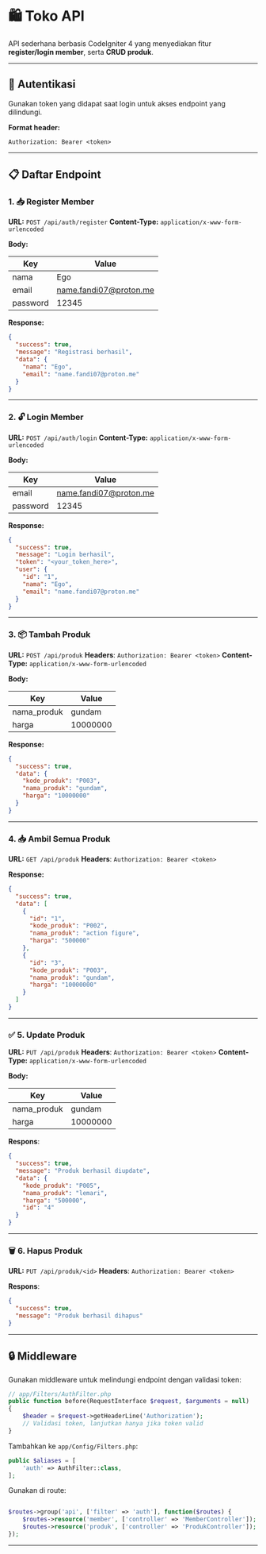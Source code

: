 # 🛍️ Toko API

API sederhana berbasis CodeIgniter 4 yang menyediakan fitur **register/login member**, serta **CRUD produk**.

---

## 🔐 Autentikasi

Gunakan token yang didapat saat login untuk akses endpoint yang dilindungi.

**Format header:**

```http
Authorization: Bearer <token>
```

---

## 📋 Daftar Endpoint

### 1. 📥 Register Member

**URL:** `POST /api/auth/register`
**Content-Type:** `application/x-www-form-urlencoded`

**Body:**

| Key      | Value                                                   |
| -------- | ------------------------------------------------------- |
| nama     | Ego                                                     |
| email    | [name.fandi07@proton.me](mailto:name.fandi07@proton.me) |
| password | 12345                                                   |

**Response:**

```json
{
  "success": true,
  "message": "Registrasi berhasil",
  "data": {
    "nama": "Ego",
    "email": "name.fandi07@proton.me"
  }
}
```

---

### 2. 🔓 Login Member

**URL:** `POST /api/auth/login`
**Content-Type:** `application/x-www-form-urlencoded`

**Body:**

| Key      | Value                                                   |
| -------- | ------------------------------------------------------- |
| email    | [name.fandi07@proton.me](mailto:name.fandi07@proton.me) |
| password | 12345                                                   |

**Response:**

```json
{
  "success": true,
  "message": "Login berhasil",
  "token": "<your_token_here>",
  "user": {
    "id": "1",
    "nama": "Ego",
    "email": "name.fandi07@proton.me"
  }
}
```

---

### 3. 📦 Tambah Produk

**URL:** `POST /api/produk`
**Headers**: `Authorization: Bearer <token>`
**Content-Type:** `application/x-www-form-urlencoded`

**Body:**

| Key          | Value    |
| ------------ | -------- |
| nama\_produk | gundam   |
| harga        | 10000000 |

**Response:**

```json
{
  "success": true,
  "data": {
    "kode_produk": "P003",
    "nama_produk": "gundam",
    "harga": "10000000"
  }
}
```

---

### 4. 📥 Ambil Semua Produk

**URL:** `GET /api/produk`
**Headers**: `Authorization: Bearer <token>`

**Response:**

```json
{
  "success": true,
  "data": [
    {
      "id": "1",
      "kode_produk": "P002",
      "nama_produk": "action figure",
      "harga": "500000"
    },
    {
      "id": "3",
      "kode_produk": "P003",
      "nama_produk": "gundam",
      "harga": "10000000"
    }
  ]
}
```

---


### ✅ **5. Update Produk**


**URL:** `PUT /api/produk`
**Headers**: `Authorization: Bearer <token>`
**Content-Type:** `application/x-www-form-urlencoded`

**Body:**

| Key          | Value    |
| ------------ | -------- |
| nama\_produk | gundam   |
| harga        | 10000000 |


 **Respons**:

```json
{
  "success": true,
  "message": "Produk berhasil diupdate",
  "data": {
    "kode_produk": "P005",
    "nama_produk": "lemari",
    "harga": "500000",
    "id": "4"
  }
}
```

---

### 🗑️ **6. Hapus Produk**

**URL:** `PUT /api/produk/<id>`
**Headers**: `Authorization: Bearer <token>`

**Respons**:

```json
{
  "success": true,
  "message": "Produk berhasil dihapus"
}
```

---


## 🔒 Middleware

Gunakan middleware untuk melindungi endpoint dengan validasi token:

```php
// app/Filters/AuthFilter.php
public function before(RequestInterface $request, $arguments = null)
{
    $header = $request->getHeaderLine('Authorization');
    // Validasi token, lanjutkan hanya jika token valid
}
```

Tambahkan ke `app/Config/Filters.php`:

```php
public $aliases = [
    'auth' => AuthFilter::class,
];
```

Gunakan di route:

```php

$routes->group('api', ['filter' => 'auth'], function($routes) {
    $routes->resource('member', ['controller' => 'MemberController']);
    $routes->resource('produk', ['controller' => 'ProdukController']);
});

```

---

